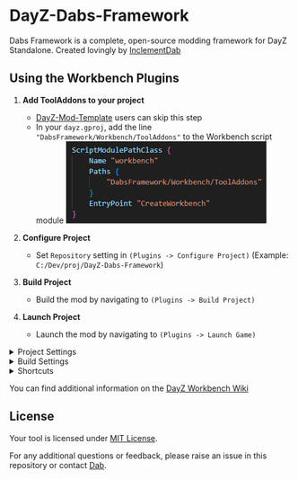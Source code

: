 # DayZ-Dabs-Framework

Dabs Framework is a complete, open-source modding framework for DayZ Standalone. Created lovingly by [InclementDab](https://twitter.com/InclementDab)

## Using the Workbench Plugins

1. **Add ToolAddons to your project**
    - [DayZ-Mod-Template](https://github.com/InclementDab/DayZ-Mod-Template) users can skip this step
    - In your `dayz.gproj`, add the line `"DabsFramework/Workbench/ToolAddons"` to the Workbench script module
    ![Alt text](Source/gproj.png)

2. **Configure Project**
    - Set `Repository` setting in `(Plugins -> Configure Project)` (Example: `C:/Dev/proj/DayZ-Dabs-Framework`)

3. **Build Project**
    - Build the mod by navigating to `(Plugins -> Build Project)`

4. **Launch Project**
   - Launch the mod by navigating to `(Plugins -> Launch Game)`

<details>
    <Summary>Project Settings</summary>

- `Repository` The file path to your project's repository, containing your primary prefix folder. (Example: `C:/Dev/proj/DayZ-Dabs-Framework`)
- `Profiles` Path to directory where profiles will be generated
- `Missions` Path to directory where missions will be generated
- `Mods` Path to directroy where mods will be symlinked
- `LaunchType` Type of server launch mode
  - `CLIENT`: Only the client will launch
  - `SERVER`: Only the server will launch
  - `BOTH`: Both server and client will launch and connection
  - `OFFLINE`: Only the client will launch with a mission file

- `ServerPassword` Server password for auto-join
- `Map` Map to load (`ChernarusPlus`)
- `FilePatching` Create file patching sym-links from `prefixes.cfg` on game launch
- `Deloginator` Automatically delete logs when there are more than 5 in profiles
- `AutoClose` Automatically close game when re-launching

</details>

<details>
    <Summary>Build Settings</summary>    

- `Command` Launch command to for project build. Command prompt syntax is %Command% -Mod=@OutputFolder InputFolder
</details>

<details>
    <Summary>Shortcuts</summary>

| Key          | Command                     |
|--------------|-----------------------------|
| <kbd>F6</kbd> | Launch Game |
| <kbd>F8</kbd> | Build Mod |
| <kbd>Ctrl</kbd> + <kbd>F6</kbd> | Configure Project |
| <kbd>Ctrl</kbd> + <kbd>F8</kbd> | Configure Build |
| <kbd>F5</kbd> | Join Remote Game |
| <kbd>F10</kbd> | Close Game |
| <kbd>Ctrl</kbd> + <kbd>N</kbd> | Create New File |
| <kbd>Ctrl</kbd> + <kbd>-</kbd> | Open Current Directory |
| <kbd>Ctrl</kbd> + <kbd>Shift</kbd> + <kbd>F2</kbd> | Rename Current File |
| <kbd>Ctrl</kbd> + <kbd>Shift</kbd> + <kbd>Delete</kbd> | Delete Current File |

</details>

You can find additional information on the [DayZ Workbench Wiki](https://community.bistudio.com/wiki/DayZ:Workbench_Script_Debugging)

## License

Your tool is licensed under [MIT License](LICENSE.md).

For any additional questions or feedback, please raise an issue in this repository or contact [Dab](mailto:inclementdab@gmail.com).
